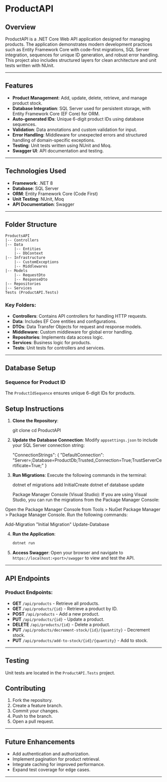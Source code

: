 # ProductAPI

## Overview
ProductAPI is a .NET Core Web API application designed for managing products. The application demonstrates modern development practices such as Entity Framework Core with code-first migrations, SQL Server integration, sequences for unique ID generation, and robust error handling. This project also includes structured layers for clean architecture and unit tests written with NUnit.

---

## Features
- **Product Management**: Add, update, delete, retrieve, and manage product stock.
- **Database Integration**: SQL Server used for persistent storage, with Entity Framework Core (EF Core) for ORM.
- **Auto-generated IDs**: Unique 6-digit product IDs using database sequences.
- **Validation**: Data annotations and custom validation for input.
- **Error Handling**: Middleware for unexpected errors and structured handling of domain-specific exceptions.
- **Testing**: Unit tests written using NUnit and Moq.
- **Swagger UI**: API documentation and testing.

---

## Technologies Used
- **Framework**: .NET 8
- **Database**: SQL Server
- **ORM**: Entity Framework Core (Code First)
- **Unit Testing**: NUnit, Moq
- **API Documentation**: Swagger

---

## Folder Structure
```
ProductsAPI
|-- Controllers
|-- Data
    |-- Entities
    |-- DbContext
|-- Infrastructure
    |-- CustomExceptions
    |-- Middlewares
|-- Models
    |-- RequestDto
    |-- ResponseDto
|-- Repositories
|-- Services
Tests (ProductAPI.Tests)
```
### Key Folders:
- **Controllers**: Contains API controllers for handling HTTP requests.
- **Data**: Includes EF Core entities and configurations.
- **DTOs**: Data Transfer Objects for request and response models.
- **Middleware**: Custom middleware for global error handling.
- **Repositories**: Implements data access logic.
- **Services**: Business logic for products.
- **Tests**: Unit tests for controllers and services.

---

## Database Setup
### Sequence for Product ID
The `ProductIdSequence` ensures unique 6-digit IDs for products.

## Setup Instructions
1. **Clone the Repository**:

   git clone <repository-url>
   cd ProductAPI

2. **Update the Database Connection**:
   Modify `appsettings.json` to include your SQL Server connection string:

   "ConnectionStrings": {
       "DefaultConnection": "Server=<your-server>;Database=ProductDb;Trusted_Connection=True;TrustServerCertificate=True;"
   }

3. **Run Migrations**:
   Execute the following commands in the terminal:

   dotnet ef migrations add InitialCreate
   dotnet ef database update

   Package Manager Console (Visual Studio): If you are using Visual Studio, you can run the migrations from the Package Manager Console:

  Open the Package Manager Console from Tools > NuGet Package Manager > Package Manager Console.
  Run the following commands:

  Add-Migration "Initial Migration"
  Update-Database

4. **Run the Application**:
   ```bash
   dotnet run
   ```
5. **Access Swagger**:
   Open your browser and navigate to `https://localhost:<port>/swagger` to view and test the API.

---

## API Endpoints
### Product Endpoints:
- **GET** `/api/products` - Retrieve all products.
- **GET** `/api/products/{id}` - Retrieve a product by ID.
- **POST** `/api/products` - Add a new product.
- **PUT** `/api/products/{id}` - Update a product.
- **DELETE** `/api/products/{id}` - Delete a product.
- **PUT** `/api/products/decrement-stock/{id}/{quantity}` - Decrement stock.
- **PUT** `/api/products/add-to-stock/{id}/{quantity}` - Add to stock.

---

## Testing
Unit tests are located in the `ProductAPI.Tests` project.

## Contributing
1. Fork the repository.
2. Create a feature branch.
3. Commit your changes.
4. Push to the branch.
5. Open a pull request.

---

## Future Enhancements
- Add authentication and authorization.
- Implement pagination for product retrieval.
- Integrate caching for improved performance.
- Expand test coverage for edge cases.

---

